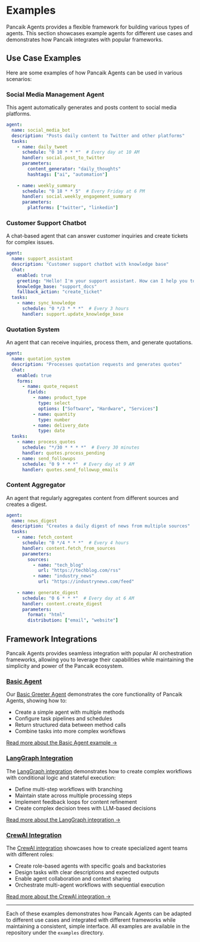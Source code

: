 # Examples

Pancaik Agents provides a flexible framework for building various types of agents. This section showcases example agents for different use cases and demonstrates how Pancaik integrates with popular frameworks.

## Use Case Examples

Here are some examples of how Pancaik Agents can be used in various scenarios:

### Social Media Management Agent

This agent automatically generates and posts content to social media platforms.

```yaml
agent:
  name: social_media_bot
  description: "Posts daily content to Twitter and other platforms"
  tasks:
    - name: daily_tweet
      schedule: "0 10 * * *"  # Every day at 10 AM
      handler: social.post_to_twitter
      parameters:
        content_generator: "daily_thoughts"
        hashtags: ["ai", "automation"]
        
    - name: weekly_summary
      schedule: "0 18 * * 5"  # Every Friday at 6 PM
      handler: social.weekly_engagement_summary
      parameters:
        platforms: ["twitter", "linkedin"]
```

### Customer Support Chatbot

A chat-based agent that can answer customer inquiries and create tickets for complex issues.

```yaml
agent:
  name: support_assistant
  description: "Customer support chatbot with knowledge base"
  chat:
    enabled: true
    greeting: "Hello! I'm your support assistant. How can I help you today?"
    knowledge_base: "support_docs"
    fallback_action: "create_ticket"
  tasks:
    - name: sync_knowledge
      schedule: "0 */3 * * *"  # Every 3 hours
      handler: support.update_knowledge_base
```

### Quotation System

An agent that can receive inquiries, process them, and generate quotations.

```yaml
agent:
  name: quotation_system
  description: "Processes quotation requests and generates quotes"
  chat:
    enabled: true
    forms:
      - name: quote_request
        fields:
          - name: product_type
            type: select
            options: ["Software", "Hardware", "Services"]
          - name: quantity
            type: number
          - name: delivery_date
            type: date
  tasks:
    - name: process_quotes
      schedule: "*/30 * * * *"  # Every 30 minutes
      handler: quotes.process_pending
    - name: send_followups
      schedule: "0 9 * * *"  # Every day at 9 AM
      handler: quotes.send_followup_emails
```

### Content Aggregator

An agent that regularly aggregates content from different sources and creates a digest.

```yaml
agent:
  name: news_digest
  description: "Creates a daily digest of news from multiple sources"
  tasks:
    - name: fetch_content
      schedule: "0 */4 * * *"  # Every 4 hours
      handler: content.fetch_from_sources
      parameters:
        sources: 
          - name: "tech_blog"
            url: "https://techblog.com/rss"
          - name: "industry_news"
            url: "https://industrynews.com/feed"
    
    - name: generate_digest
      schedule: "0 6 * * *"  # Every day at 6 AM
      handler: content.create_digest
      parameters:
        format: "html"
        distribution: ["email", "website"]
```

## Framework Integrations

Pancaik Agents provides seamless integration with popular AI orchestration frameworks, allowing you to leverage their capabilities while maintaining the simplicity and power of the Pancaik ecosystem.

### [Basic Agent](examples/basic_agent.md)

Our [Basic Greeter Agent](examples/basic_agent.md) demonstrates the core functionality of Pancaik Agents, showing how to:

- Create a simple agent with multiple methods
- Configure task pipelines and schedules
- Return structured data between method calls
- Combine tasks into more complex workflows

[Read more about the Basic Agent example →](examples/basic_agent.md)

### [LangGraph Integration](examples/langgraph_integration.md)

The [LangGraph integration](examples/langgraph_integration.md) demonstrates how to create complex workflows with conditional logic and stateful execution:

- Define multi-step workflows with branching
- Maintain state across multiple processing steps
- Implement feedback loops for content refinement
- Create complex decision trees with LLM-based decisions

[Read more about the LangGraph integration →](examples/langgraph_integration.md)

### [CrewAI Integration](examples/crewai_integration.md)

The [CrewAI integration](examples/crewai_integration.md) showcases how to create specialized agent teams with different roles:

- Create role-based agents with specific goals and backstories
- Design tasks with clear descriptions and expected outputs
- Enable agent collaboration and context sharing
- Orchestrate multi-agent workflows with sequential execution

[Read more about the CrewAI integration →](examples/crewai_integration.md)

---

Each of these examples demonstrates how Pancaik Agents can be adapted to different use cases and integrated with different frameworks while maintaining a consistent, simple interface. All examples are available in the repository under the `examples` directory. 